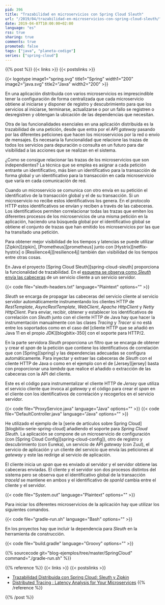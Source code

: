 ```yaml
---
pid: 396
title: "Trazabilidad en microservicios con Spring Cloud Sleuth"
url: "/2019/04/trazabilidad-en-microservicios-con-spring-cloud-sleuth/"
date: 2019-04-07T10:00:00+02:00
language: "es"
rss: true
sharing: true
comments: true
promoted: false
tags: ["java", "planeta-codigo"]
series: ["spring-cloud"]
---
```


{{% post %}}
{{< links >}}
{{< postslinks >}}

{{< logotype image1="spring.svg" title1="Spring" width1="200" image2="java.svg" title2="Java" width2="200" >}}

En una aplicación distribuida con varios microservicios es imprescindible tener la configuración de forma centralizada que cada microservicio obtiene al iniciarse y disponer de registro y descubrimiento para que los servicios al iniciarse, terminarse, actualizarse o por un fallo se registren o desregistren y obtengan la ubicación de las dependencias que necesitan.

Otra de las funcionalidades esenciales en una aplicación distribuida es la trazabilidad de una petición, desde que entra por el _API gateway_ pasando por las diferentes peticiones que hacen los microservicios por la red o envío de mensajes. Es necesaria la funcionalidad que relacione las trazas de todos los servicios para depuración o consulta en un futuro para dar visibilidad a las acciones que se realizan en el sistema.

¿Como se consigue relacionar las trazas de los microservicios que son independientes? La técnica que se emplea es asignar a cada petición entrante un identificativo, más bien un identificativo para la transacción de forma global y un identificativo para la transacción en cada microservicio que varía en cada comunicación de red.

Cuando un microservicio se comunica con otro envía en su petición el identificativo de la transacción global y el de su transacción. Si un microservicio no recibe estos identificativos los genera. En el protocolo HTTP estos identificativos se envían y reciben a través de las cabeceras. Los identificativos permiten correlacionar todas las trazas que emiten los diferentes procesos de los microservicios de una misma petición en la aplicación, haciendo una búsqueda global por el identificativo global se obtiene el conjunto de trazas que han emitido los microservicios por las que ha transitado una petición.

Para obtener mejor visibilidad de los tiempos y latencias se puede utilizar [Zipkin][zipkin], [Prometheus][prometheus] junto con [Hystrix][netflix-hystrix] o [Resilience4j][resilience4j] también dan visibilidad de los tiempos entre otras cosas.

En Java el proyecto [Spring Cloud Sleuth][spring-cloud-sleuth] proporciona la funcionalidad de trazabilidad. En el [esquema se observa como _Sleuth_ envía las cabeceras](https://cloud.spring.io/spring-cloud-static/spring-cloud-sleuth/2.1.0.RELEASE/single/spring-cloud-sleuth.html#_propagation) de un servicio cliente a un servicio servidor.

{{< code file="sleuth-headers.txt" language="Plaintext" options="" >}}

_Sleuth_ se encarga de propagar las cabeceras del servicio cliente al servicio servidor automáticamente instrumentando los clientes HTTP de _RestTemplate_, _AsyncRestTemplate_, _WebClient_, _Apache HttpClient_ y _Netty HttpClient_. Para enviar, recibir, obtener y establecer los identificativos de correlación con _Sleuth_ junto con el cliente HTTP de Java hay que hacer la instrumentación manualmente con las clases _Tracing_ y _Tracer_ si no está entre los soportados como en el caso del [cliente HTTP que se añadió en Java 11 en el propio JDK][blogbitix-350] con el soporte para HTTP/2.

En la parte servidora _Sleuth_ proporciona un filtro que se encarga de obtener y crear el _span_ de la petición que contiene los identificativos de correlación que con [Spring][spring] y las dependencias adecuadas se configura automáticamente. Para inyectar y extraer las cabeceras de _Sleuth_ con el cliente HTTP de Java o como en el ejemplo con el de [Jersey][jersey] basta con proporcionar una _lambda_ que realice el añadido o extracción de las cabeceras con la API del cliente.

Este es el código para instrumentalizar el cliente HTTP de _Jersey_ que utiliza el servicio cliente que invoca al _gateway_ y el código para crear el _span_ en el cliente con los identificativos de correlación y recogerlos en el servicio servidor.

{{< code file="ProxyService.java" language="Java" options="" >}}
{{< code file="DefaultController.java" language="Java" options="" >}}

He utilizado el ejemplo de la [serie de artículos sobre Spring Cloud][blogbitix-serie-spring-cloud] añadiendo el soporte para _Spring Cloud Sleuth_. La aplicación se compone de un microservicio de configuración (con [Spring Cloud Config][spring-cloud-config]), otro de registro y descubrimiento (con Eureka), un servicio de API _gateway_ (con Zuul), el servicio de aplicación y un cliente del servicio que envía las peticiones al _gateway_ y este las redirige al servicio de aplicación.

El cliente inicia un _span_ que es enviado al servidor y el servidor obtiene las cabeceras enviadas. El cliente y el servidor son dos procesos distintos del sistema pero se observa que el identificativo global de la transacción _traceId_ se mantiene en ambos y el identificativo de _spanId_ cambia entre el cliente y el servidor.

{{< code file="System.out" language="Plaintext" options="" >}}

Para iniciar los diferentes microservicios de la aplicación hay que utilizar los siguientes comandos.

{{< code file="gradle-run.sh" language="Bash" options="" >}}

En los proyectos hay que incluir la dependencia para _Sleuth_ en la herramienta de construcción.

{{< code file="build.gradle" language="Groovy" options="" >}}

{{% sourcecode git="blog-ejemplos/tree/master/SpringCloud" command="./gradle-run.sh" %}}

{{% reference %}}
{{< links >}}
{{< postslinks >}}
* [Trazabilidad Distribuida con Spring Cloud: Sleuth y Zipkin](https://www.paradigmadigital.com/dev/trazabilidad-distribuida-spring-cloud-sleuth-zipkin/)
* [Distributed Tracing : Latency Analysis for Your Microservices](https://content.pivotal.io/springone-platform-2017/distributed-tracing-latency-analysis-for-your-microservices-grzejszczak-krishna)
{{% /reference %}}

{{% /post %}}
